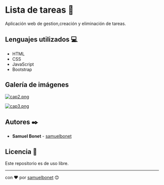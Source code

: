 # Lista de tareas 📜

Aplicación web de gestion,creación y eliminación de tareas.

## Lenguajes utilizados 💻
- HTML
- CSS
- JavaScript
- Bootstrap

## Galería de imágenes
[![cap2.png](https://i.postimg.cc/HLvZ1k3Y/cap2.png)](https://postimg.cc/f3XjxZ6p)

[![cap3.png](https://i.postimg.cc/R0hddzmj/cap3.png)](https://postimg.cc/2qpnjMVw)


## Autores ✒️

* **Samuel Bonet** - [samuelbonet](https://github.com/samuelbonet)
 

## Licencia 📄

Este repositorio es de uso libre.



---
con ❤️ por [samuelbonet](https://github.com/samuelbonet) 😊

